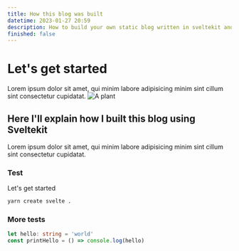 ```yaml
---
title: How this blog was built
datetime: 2023-01-27 20:59
description: How to build your own static blog written in sveltekit and deploy it to GitHub Pages.
finished: false
---
```


# Let's get started

Lorem ipsum dolor sit amet, qui minim labore adipisicing minim sint cillum sint consectetur cupidatat.
![A plant](/plant.webp)

## Here I'll explain how I built this blog using Sveltekit

Lorem ipsum dolor sit amet, qui minim labore adipisicing minim sint cillum sint consectetur cupidatat.

### Test

Let's get started

```bash
yarn create svelte .
```

### More tests

```typescript
let hello: string = 'world'
const printHello = () => console.log(hello)
```
